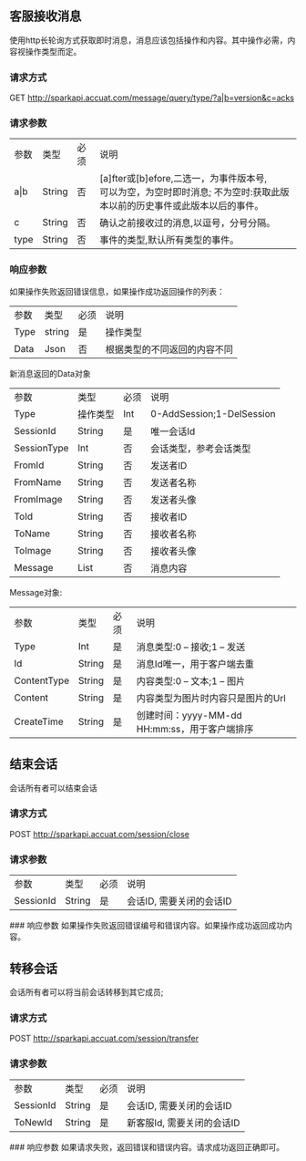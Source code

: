 ## 客服接收消息
使用http长轮询方式获取即时消息，消息应该包括操作和内容。其中操作必需，内容视操作类型而定。
### 请求方式
GET http://sparkapi.accuat.com/message/query/type/?a|b=version&c=acks

###	请求参数
<table>
   <tr>
        <td>参数</td>
        <td>类型</td>
        <td>必须</td>
        <td>说明</td>
   </tr>
   <tr>
      <td>a|b</td>
      <td>String</td>
      <td>否</td>
      <td>[a]fter或[b]efore,二选一，为事件版本号,<br>
      可以为空，为空时即时消息;
 不为空时:获取此版本以前的历史事件或此版本以后的事件。 </td>
   </tr>
   <tr>
      <td>c</td>
      <td>String</td>
      <td>否</td>
      <td>确认之前接收过的消息,以逗号，分号分隔。</td>
   </tr>
   <tr>
      <td>type</td>
      <td>String</td>
      <td>否</td>
      <td>事件的类型,默认所有类型的事件。</td>
   </tr>
</table>

### 响应参数
如果操作失败返回错误信息，如果操作成功返回操作的列表：
<table>
   <tr>
        <td>参数</td>
        <td>类型</td>
        <td>必须</td>
        <td>说明</td>
   </tr>
   <tr>
      <td>Type</td>
      <td>string</td>
      <td>是</td>
      <td>操作类型</td>
   </tr>
   <tr>
      <td>Data</td>
      <td>Json</td>
      <td>否</td>
      <td>根据类型的不同返回的内容不同</td>
   </tr>
</table>

新消息返回的Data对象
<table>
   <tr>
        <td>参数</td>
        <td>类型</td>
        <td>必须</td>
        <td>说明</td>      
   </tr>
   <tr>
      <td>Type</td>
      <td>操作类型</td>
      <td>Int</td>
      <td>0-AddSession;1-DelSession</td>
   </tr>
   <tr>
      <td>SessionId</td>
      <td>String</td>
      <td>是</td>
      <td>唯一会话Id</td>
   </tr>
   <tr>
      <td>SessionType</td>
      <td>Int</td>
      <td>否</td>
      <td>会话类型，参考会话类型</td>
   </tr>
   <tr>
      <td>FromId</td>
      <td>String</td>
      <td>否</td>
      <td>发送者ID</td>
   </tr>
   <tr>
      <td>FromName</td>
      <td>String</td>
      <td>否</td>
      <td>发送者名称</td>
   </tr>
   <tr>
      <td>FromImage</td>
      <td>String</td>
      <td>否</td>
      <td>发送者头像</td>
   </tr>
   <tr>
      <td>ToId</td>
      <td>String</td>
      <td>否</td>
      <td>接收者ID</td>
   </tr>
   <tr>
      <td>ToName</td>
      <td>String</td>
      <td>否</td>
      <td>接收者名称</td>
   </tr>
   <tr>
      <td>ToImage</td>
      <td>String</td>
      <td>否</td>
      <td>接收者头像</td>
   </tr>
   <tr>
      <td>Message</td>
      <td>List</td>
      <td>否</td>
      <td>消息内容</td>
    </tr>
</table>

Message对象:
<table>
   <tr>
        <td>参数</td>
        <td>类型</td>
        <td>必须</td>
        <td>说明</td>      
   </tr>
   <tr>
      <td>Type</td>
      <td>Int</td>
      <td>是</td>
      <td>消息类型:0 – 接收;1 – 发送</td>
   </tr>
   <tr>
      <td>Id</td>
      <td>String</td>
      <td>是</td>
      <td>消息Id唯一，用于客户端去重</td>
   </tr>
   <tr>
      <td>ContentType</td>
      <td>String</td>
      <td>是</td>
      <td>内容类型:0 – 文本;1 – 图片</td>
   </tr>
   <tr>
      <td>Content</td>
      <td>String</td>
      <td>是</td>
  	  <td>内容类型为图片时内容只是图片的Url</td>
   </tr>
   <tr>
      <td>CreateTime</td>
      <td>String</td>
      <td>是</td>
	  <td>创建时间：yyyy-MM-dd HH:mm:ss，用于客户端排序</td>
   </tr>
</table>

## 结束会话
会话所有者可以结束会话
### 请求方式
POST http://sparkapi.accuat.com/session/close
###	请求参数
<table>
   <tr>
        <td>参数</td>
        <td>类型</td>
        <td>必须</td>
        <td>说明</td>      
   </tr>
   <tr>
      <td>SessionId</td>
      <td>String</td>
      <td>是</td>
      <td>会话ID, 需要关闭的会话ID</td>
   </tr>
</table>
### 响应参数
如果操作失败返回错误编号和错误内容。如果操作成功返回成功内容。

## 转移会话
会话所有者可以将当前会话转移到其它成员;
### 请求方式
POST http://sparkapi.accuat.com/session/transfer
### 请求参数
<table>
   <tr>
        <td>参数</td>
        <td>类型</td>
        <td>必须</td>
        <td>说明</td>      
   </tr>
   <tr>
      <td>SessionId</td>
      <td>String</td>
      <td>是</td>
      <td>会话ID, 需要关闭的会话ID</td>
   </tr>
   <tr>
      <td>ToNewId</td>
      <td>String</td>
      <td>是</td>
      <td>新客服Id, 需要关闭的会话ID</td>
   </tr>
</table>
### 响应参数
如果请求失败，返回错误和错误内容。请求成功返回正确即可。